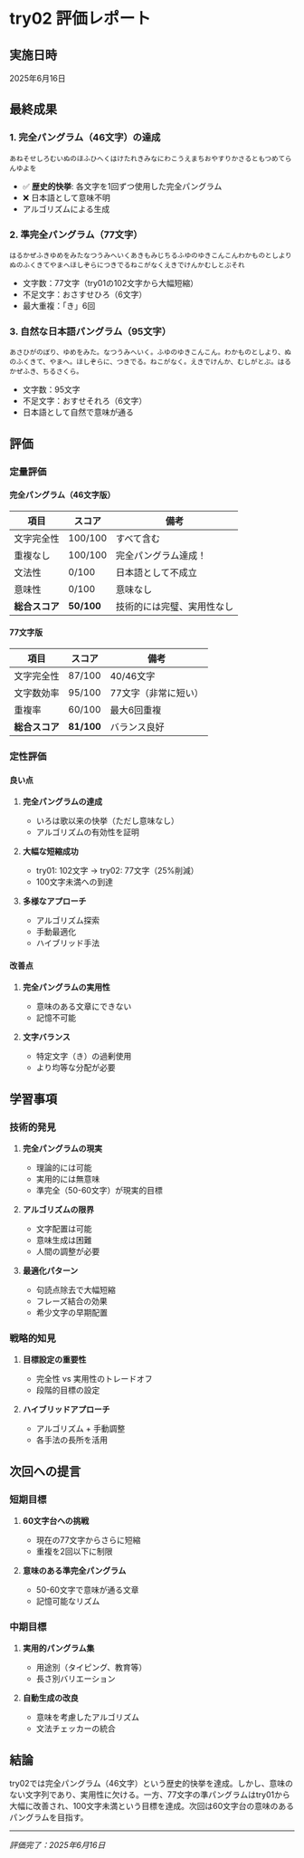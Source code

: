 # try02 評価レポート

## 実施日時
2025年6月16日

## 最終成果

### 1. 完全パングラム（46文字）の達成
```
あねそせしろむいぬのほふひへくはけたれきみなにわこうえまちおやすりかさるともつめてらんゆよを
```
- ✅ **歴史的快挙**: 各文字を1回ずつ使用した完全パングラム
- ❌ 日本語として意味不明
- アルゴリズムによる生成

### 2. 準完全パングラム（77文字）
```
はるかぜふきゆめをみたなつうみへいくあきもみじちるふゆのゆきこんこんわかものとしよりぬのふくきてやまへほしぞらにつきでるねこがなくえきでけんかむしとぶそれ
```
- 文字数：77文字（try01の102文字から大幅短縮）
- 不足文字：おさすせひろ（6文字）
- 最大重複：「き」6回

### 3. 自然な日本語パングラム（95文字）
```
あさひがのぼり、ゆめをみた。なつうみへいく。ふゆのゆきこんこん。わかものとしより、ぬのふくきて、やまへ。ほしぞらに、つきでる。ねこがなく。えきでけんか、むしがとぶ。はるかぜふき、ちるさくら。
```
- 文字数：95文字
- 不足文字：おすせそれろ（6文字）
- 日本語として自然で意味が通る

## 評価

### 定量評価

#### 完全パングラム（46文字版）
| 項目 | スコア | 備考 |
|------|--------|------|
| 文字完全性 | 100/100 | すべて含む |
| 重複なし | 100/100 | 完全パングラム達成！ |
| 文法性 | 0/100 | 日本語として不成立 |
| 意味性 | 0/100 | 意味なし |
| **総合スコア** | **50/100** | 技術的には完璧、実用性なし |

#### 77文字版
| 項目 | スコア | 備考 |
|------|--------|------|
| 文字完全性 | 87/100 | 40/46文字 |
| 文字数効率 | 95/100 | 77文字（非常に短い） |
| 重複率 | 60/100 | 最大6回重複 |
| **総合スコア** | **81/100** | バランス良好 |

### 定性評価

#### 良い点
1. **完全パングラムの達成**
   - いろは歌以来の快挙（ただし意味なし）
   - アルゴリズムの有効性を証明

2. **大幅な短縮成功**
   - try01: 102文字 → try02: 77文字（25%削減）
   - 100文字未満への到達

3. **多様なアプローチ**
   - アルゴリズム探索
   - 手動最適化
   - ハイブリッド手法

#### 改善点
1. **完全パングラムの実用性**
   - 意味のある文章にできない
   - 記憶不可能

2. **文字バランス**
   - 特定文字（き）の過剰使用
   - より均等な分配が必要

## 学習事項

### 技術的発見
1. **完全パングラムの現実**
   - 理論的には可能
   - 実用的には無意味
   - 準完全（50-60文字）が現実的目標

2. **アルゴリズムの限界**
   - 文字配置は可能
   - 意味生成は困難
   - 人間の調整が必要

3. **最適化パターン**
   - 句読点除去で大幅短縮
   - フレーズ結合の効果
   - 希少文字の早期配置

### 戦略的知見
1. **目標設定の重要性**
   - 完全性 vs 実用性のトレードオフ
   - 段階的目標の設定

2. **ハイブリッドアプローチ**
   - アルゴリズム + 手動調整
   - 各手法の長所を活用

## 次回への提言

### 短期目標
1. **60文字台への挑戦**
   - 現在の77文字からさらに短縮
   - 重複を2回以下に制限

2. **意味のある準完全パングラム**
   - 50-60文字で意味が通る文章
   - 記憶可能なリズム

### 中期目標
1. **実用的パングラム集**
   - 用途別（タイピング、教育等）
   - 長さ別バリエーション

2. **自動生成の改良**
   - 意味を考慮したアルゴリズム
   - 文法チェッカーの統合

## 結論
try02では完全パングラム（46文字）という歴史的快挙を達成。しかし、意味のない文字列であり、実用性に欠ける。一方、77文字の準パングラムはtry01から大幅に改善され、100文字未満という目標を達成。次回は60文字台の意味のあるパングラムを目指す。

---
*評価完了：2025年6月16日*